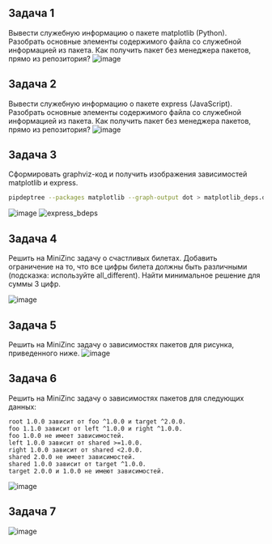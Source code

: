 ## Задача 1
Вывести служебную информацию о пакете matplotlib (Python). Разобрать основные элементы содержимого файла со служебной информацией из пакета. Как получить пакет без менеджера пакетов, прямо из репозитория?
![image](https://github.com/user-attachments/assets/fb4969a8-a5a0-45a3-bb18-41211e6e39c2)

## Задача 2
Вывести служебную информацию о пакете express (JavaScript). Разобрать основные элементы содержимого файла со служебной информацией из пакета. Как получить пакет без менеджера пакетов, прямо из репозитория?
![image](https://github.com/user-attachments/assets/abb76e93-1444-419c-9cd5-97f74d11bec3)


## Задача 3
Сформировать graphviz-код и получить изображения зависимостей matplotlib и express.
```bash
pipdeptree --packages matplotlib --graph-output dot > matplotlib_deps.dot
```
![image](https://github.com/user-attachments/assets/835fc547-7922-4d08-b258-7865b8451a5e)
![express_bdeps](https://github.com/user-attachments/assets/6d066f72-ea2f-4957-b330-b727495460f6)


## Задача 4
Решить на MiniZinc задачу о счастливых билетах. Добавить ограничение на то, что все цифры билета должны быть различными (подсказка: используйте all_different). Найти минимальное решение для суммы 3 цифр.


![image](https://github.com/user-attachments/assets/d6d7b056-58e4-4880-ac80-cc33b6f64786)


## Задача 5

Решить на MiniZinc задачу о зависимостях пакетов для рисунка, приведенного ниже.
![image](https://github.com/user-attachments/assets/0050a54f-b3a1-4ac6-a541-218ae44677fb)


## Задача 6
Решить на MiniZinc задачу о зависимостях пакетов для следующих данных:
```
root 1.0.0 зависит от foo ^1.0.0 и target ^2.0.0.
foo 1.1.0 зависит от left ^1.0.0 и right ^1.0.0.
foo 1.0.0 не имеет зависимостей.
left 1.0.0 зависит от shared >=1.0.0.
right 1.0.0 зависит от shared <2.0.0.
shared 2.0.0 не имеет зависимостей.
shared 1.0.0 зависит от target ^1.0.0.
target 2.0.0 и 1.0.0 не имеют зависимостей.
```
![image](https://github.com/user-attachments/assets/517aa58b-05b7-4590-baf3-d5204c227a18)


## Задача 7

![image](https://github.com/user-attachments/assets/17974e48-b647-4ece-b723-b9d1b8c805da)
